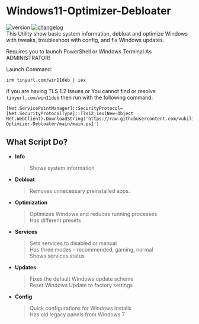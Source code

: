 # Windows11-Optimizer-Debloater
![version](https://img.shields.io/badge/version%20-1.3-lighgreen)
[![changelog](https://img.shields.io/badge/📋-release%20notes-00B2EE.svg)](https://github.com/vukilis/Windows11-Optimizer-Debloater/blob/main/CHANGELOG.md)  
This Utility show basic system information, debloat and optimize Windows with tweaks, troubleshoot with config, and fix Windows updates.

Requires you to launch PowerShell or Windows Terminal As ADMINISTRATOR!

Launch Command:

```
irm tinyurl.com/win11deb | iex
```
If you are having TLS 1.2 Issues or You cannot find or resolve `tinyurl.com/win11deb` then run with the following command:
```
[Net.ServicePointManager]::SecurityProtocol=[Net.SecurityProtocolType]::Tls12;iex(New-Object Net.WebClient).DownloadString('https://raw.githubusercontent.com/vukilis/Windows11-Optimizer-Debloater/main/main.ps1')
```
## What Script Do?
- **Info**
  > Shows system information
- **Debloat**
  > Removes unnecessary preinstalled apps.
- **Optimization**
  > Optimizes Windows and reduces running processes  
  > Has different presets
- **Services**
  > Sets services to disabled or manual  
  > Has three modes - recommended, gaming, normal  
  > Shows services status
- **Updates**
  > Fixes the default Windows update scheme  
  > Reset Windows Update to factory settings
- **Config**
  > Quick configurations for Windows Installs  
  > Has old legacy panels from Windows 7